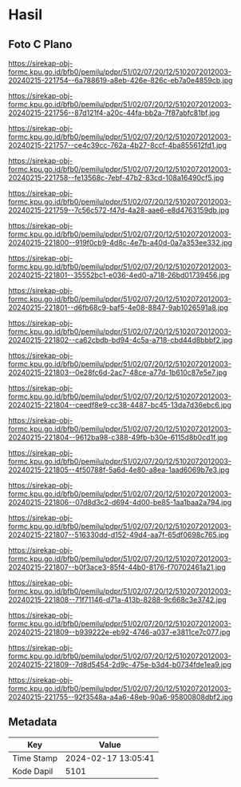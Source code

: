 # Hasil

## Foto C Plano

https://sirekap-obj-formc.kpu.go.id/bfb0/pemilu/pdpr/51/02/07/20/12/5102072012003-20240215-221754--6a788619-a8eb-426e-826c-eb7a0e4859cb.jpg

https://sirekap-obj-formc.kpu.go.id/bfb0/pemilu/pdpr/51/02/07/20/12/5102072012003-20240215-221756--87d121f4-a20c-44fa-bb2a-7f87abfc81bf.jpg

https://sirekap-obj-formc.kpu.go.id/bfb0/pemilu/pdpr/51/02/07/20/12/5102072012003-20240215-221757--ce4c39cc-762a-4b27-8ccf-4ba855612fd1.jpg

https://sirekap-obj-formc.kpu.go.id/bfb0/pemilu/pdpr/51/02/07/20/12/5102072012003-20240215-221758--fe13568c-7ebf-47b2-83cd-108a16490cf5.jpg

https://sirekap-obj-formc.kpu.go.id/bfb0/pemilu/pdpr/51/02/07/20/12/5102072012003-20240215-221759--7c56c572-f47d-4a28-aae6-e8d4763159db.jpg

https://sirekap-obj-formc.kpu.go.id/bfb0/pemilu/pdpr/51/02/07/20/12/5102072012003-20240215-221800--919f0cb9-4d8c-4e7b-a40d-0a7a353ee332.jpg

https://sirekap-obj-formc.kpu.go.id/bfb0/pemilu/pdpr/51/02/07/20/12/5102072012003-20240215-221801--35552bc1-e036-4ed0-a718-26bd01739456.jpg

https://sirekap-obj-formc.kpu.go.id/bfb0/pemilu/pdpr/51/02/07/20/12/5102072012003-20240215-221801--d6fb68c9-baf5-4e08-8847-9ab1026591a8.jpg

https://sirekap-obj-formc.kpu.go.id/bfb0/pemilu/pdpr/51/02/07/20/12/5102072012003-20240215-221802--ca62cbdb-bd94-4c5a-a718-cbd44d8bbbf2.jpg

https://sirekap-obj-formc.kpu.go.id/bfb0/pemilu/pdpr/51/02/07/20/12/5102072012003-20240215-221803--0e28fc6d-2ac7-48ce-a77d-1b610c87e5e7.jpg

https://sirekap-obj-formc.kpu.go.id/bfb0/pemilu/pdpr/51/02/07/20/12/5102072012003-20240215-221804--ceedf8e9-cc38-4487-bc45-13da7d36ebc6.jpg

https://sirekap-obj-formc.kpu.go.id/bfb0/pemilu/pdpr/51/02/07/20/12/5102072012003-20240215-221804--9612ba98-c388-49fb-b30e-6115d8b0cd1f.jpg

https://sirekap-obj-formc.kpu.go.id/bfb0/pemilu/pdpr/51/02/07/20/12/5102072012003-20240215-221805--4f50788f-5a6d-4e80-a8ea-1aad6069b7e3.jpg

https://sirekap-obj-formc.kpu.go.id/bfb0/pemilu/pdpr/51/02/07/20/12/5102072012003-20240215-221806--07d8d3c2-d694-4d00-be85-1aa1baa2a794.jpg

https://sirekap-obj-formc.kpu.go.id/bfb0/pemilu/pdpr/51/02/07/20/12/5102072012003-20240215-221807--516330dd-d152-49d4-aa7f-65df0698c765.jpg

https://sirekap-obj-formc.kpu.go.id/bfb0/pemilu/pdpr/51/02/07/20/12/5102072012003-20240215-221807--b0f3ace3-85f4-44b0-8176-f70702461a21.jpg

https://sirekap-obj-formc.kpu.go.id/bfb0/pemilu/pdpr/51/02/07/20/12/5102072012003-20240215-221808--71f71146-d71a-413b-8288-9c668c3e3742.jpg

https://sirekap-obj-formc.kpu.go.id/bfb0/pemilu/pdpr/51/02/07/20/12/5102072012003-20240215-221809--b939222e-eb92-4746-a037-e3811ce7c077.jpg

https://sirekap-obj-formc.kpu.go.id/bfb0/pemilu/pdpr/51/02/07/20/12/5102072012003-20240215-221809--7d8d5454-2d9c-475e-b3d4-b0734fde1ea9.jpg

https://sirekap-obj-formc.kpu.go.id/bfb0/pemilu/pdpr/51/02/07/20/12/5102072012003-20240215-221755--92f3548a-a4a6-48eb-90a6-95800808dbf2.jpg


## Metadata

| Key        | Value               |
| ---------- | ------------------- |
| Time Stamp | 2024-02-17 13:05:41 |
| Kode Dapil | 5101                |



